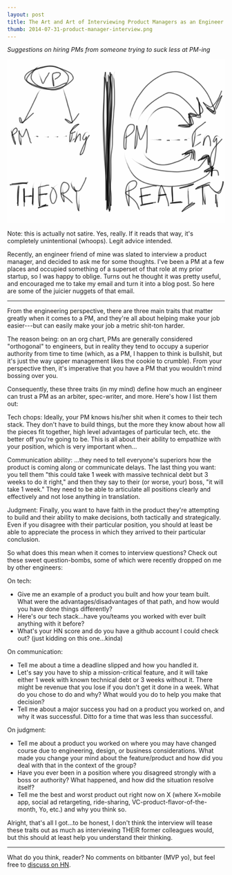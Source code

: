 ```yaml
---
layout: post
title: The Art and Art of Interviewing Product Managers as an Engineer
thumb: 2014-07-31-product-manager-interview.png 
---
```


*Suggestions on hiring PMs from someone trying to suck less at PM-ing*

![Managing hiring product](/assets/2014-07-31-product-manager-interview.png)

Note: this is actually not satire. Yes, really. If it reads that way, it's completely unintentional (whoops). Legit advice intended.

Recently, an engineer friend of mine was slated to interview a product manager, and decided to ask me for some thoughts. I've been a PM at a few places and occupied something of a superset of that role at my prior startup, so I was happy to oblige. Turns out he thought it was pretty useful, and encouraged me to take my email and turn it into a blog post. So here are some of the juicier nuggets of that email. 

---

From the engineering perspective, there are three main traits that matter greatly when it comes to a PM, and they're all about helping make your job easier---but can easily make your job a metric shit-ton harder.

The reason being: on an org chart, PMs are generally considered "orthogonal" to engineers, but in reality they tend to occupy a superior authority from time to time (which, as a PM, I happen to think is bullshit, but it's just the way upper management likes the cookie to crumble). From your perspective then, it's imperative that you have a PM that you wouldn't mind bossing over you.

Consequently, these three traits (in my mind) define how much an engineer can trust a PM as an arbiter, spec-writer, and more. Here's how I list them out:

Tech chops: Ideally, your PM knows his/her shit when it comes to their tech stack. They don't have to build things, but the more they know about how all the pieces fit together, high level advantages of particular tech, etc. the better off you're going to be. This is all about their ability to empathize with your position, which is very important when...

Communication ability: ...they need to tell everyone's superiors how the product is coming along or communicate delays. The last thing you want: you tell them "this could take 1 week with massive technical debt but 3 weeks to do it right," and then they say to their (or worse, your) boss, "it will take 1 week." They need to be able to articulate all positions clearly and effectively and not lose anything in translation.

Judgment: Finally, you want to have faith in the product they're attempting to build and their ability to make decisions, both tactically and strategically. Even if you disagree with their particular position, you should at least be able to appreciate the process in which they arrived to their particular conclusion.

So what does this mean when it comes to interview questions? Check out these sweet question-bombs, some of which were recently dropped on me by other engineers:

On tech:

* Give me an example of a product you built and how your team built. What were the advantages/disadvantages of that path, and how would you have done things differently?
* Here's our tech stack...have you/teams you worked with ever built anything with it before?
* What's your HN score and do you have a github account I could check out? (just kidding on this one...kinda)

On communication:

* Tell me about a time a deadline slipped and how you handled it.
* Let's say you have to ship a mission-critical feature, and it will take either 1 week with known technical debt or 3 weeks without it. There might be revenue that you lose if you don't get it done in a week. What do you chose to do and why? What would you do to help you make that decision?
* Tell me about a major success you had on a product you worked on, and why it was successful. Ditto for a time that was less than successful.

On judgment:

* Tell me about a product you worked on where you may have changed course due to engineering, design, or business considerations. What made you change your mind about the feature/product and how did you deal with that in the context of the group?
* Have you ever been in a position where you disagreed strongly with a boss or authority? What happened, and how did the situation resolve itself?
* Tell me the best and worst product out right now on X (where X=mobile app, social ad retargeting, ride-sharing, VC-product-flavor-of-the-month, Yo, etc.) and why you think so.

Alright, that's all I got...to be honest, I don't think the interview will tease these traits out as much as interviewing THEIR former colleagues would, but this should at least help you understand their thinking.

---

What do you think, reader? No comments on bitbanter (MVP yo), but feel free to [discuss on HN](http://news.ycombinator.com/).
